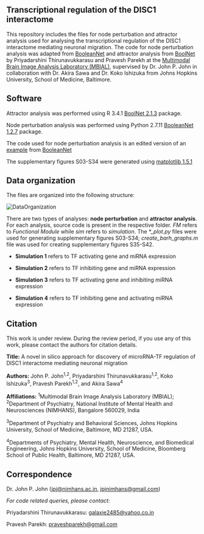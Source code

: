 ## Transcriptional regulation of the DISC1 interactome 

This repository includes the files for node perturbation and attractor analysis used for analysing the transcriptional regulation of the DISC1 interactome mediating neuronal migration. The code for node perturbation analysis was adapted from [BooleanNet](https://github.com/ialbert/booleannet) and attractor analysis from [BoolNet](https://cran.r-project.org/web/packages/BoolNet/index.html) by Priyadarshini Thirunavukkarasu and Pravesh Parekh at the [Multimodal Brain Image Analysis Laboratory (MBIAL)](https://mbial.weebly.com/), supervised by Dr. John P. John in collaboration with Dr. Akira Sawa and Dr. Koko Ishizuka from Johns Hopkins University, School of Medicine, Baltimore. 

## Software

Attractor analysis was performed using R 3.4.1 [BoolNet 2.1.3](https://cran.r-project.org/web/packages/BoolNet/index.html) package. 

Node perturbation analysis was performed using Python 2.7.11 [BooleanNet 1.2.7](https://github.com/ialbert/booleannet) package.

The code used for node perturbation analysis is an edited version of an [example](https://github.com/ialbert/booleannet/tree/master/examples/projects/LGL) from [BooleanNet](https://github.com/ialbert/booleannet)

The supplementary figures S03-S34 were generated using [matplotlib 1.5.1](https://matplotlib.org/1.5.1/contents.html)

## Data organization

The files are organized into the following structure:


![DataOrganization](https://github.com/mbialnimhans/DISC1_interactome/raw/master/DISC1_interactome_DataOrganization.png) 

There are two types of analyses: **node perturbation** and **attractor analysis**. For each analysis, source code is present in the respective folder. *FM* refers to *Functional Module* while *sim* refers to *simulation*. The *\*_plot.py* files were used for generating supplementary figures S03-S34; *create_barh_graphs.m* file was used for creating supplementary figures S35-S42. 

* **Simulation 1** refers to TF activating gene and miRNA expression


* **Simulation 2** refers to TF inhibiting gene and miRNA expression


* **Simulation 3** refers to TF activating gene and inhibiting miRNA expression


* **Simulation 4** refers to TF inhibiting gene and activating miRNA expression



## Citation

This work is under review. During the review period, if you use any of this work, please contact the authors for citation details.

**Title:** A novel in silico approach for discovery of microRNA-TF regulation of DISC1 interactome mediating neuronal migration

**Authors:** John P. John<sup>1,2</sup>, Priyadarshini Thirunavukkarasu<sup>1,2</sup>, Koko Ishizuka<sup>3</sup>, Pravesh Parekh<sup>1,2</sup>, and Akira Sawa<sup>4</sup>

**Affiliations:** <sup>1</sup>Multimodal Brain Image Analysis Laboratory (MBIAL); <sup>2</sup>Department of Psychiatry, National Institute of Mental Health and Neurosciences (NIMHANS), Bangalore 560029, India


<sup>3</sup>Department of Psychiatry and Behavioral Sciences, Johns Hopkins University, School of Medicine, Baltimore, MD 21287, USA.


<sup>4</sup>Departments of Psychiatry, Mental Health, Neuroscience, and Biomedical Engineering, Johns Hopkins University, School of Medicine, Bloomberg School of Public Health, Baltimore, MD 21287, USA.


## Correspondence

Dr. John P. John (jpj@nimhans.ac.in, jpjnimhans@gmail.com)


*For code related queries, please contact:*


Priyadarshini Thirunavukkarasu: galaxie2485@yahoo.co.in


Pravesh Parekh: praveshparekh@gmail.com
